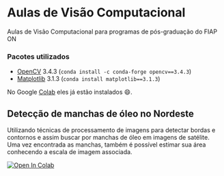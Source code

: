 # Aulas de Visão Computacional

Aulas de Visão Computacional para programas de pós-graduação do FIAP ON 

### Pacotes utilizados

* [OpenCV](https://opencv.org/) 3.4.3 (```conda install -c conda-forge opencv==3.4.3```)
* [Matplotlib](https://matplotlib.org/) 3.1.3 (```conda install matplotlib==3.1.3```)

No Google [Colab](https://colab.research.google.com/) eles já estão instalados 😄.


## Detecção de manchas de óleo no Nordeste

Utilizando técnicas de processamento de imagens para detectar bordas e contornos e assim buscar por manchas de óleo em imagens de satélite. Uma vez encontrada as manchas, também é possível estimar sua área conhecendo a escala de imagem associada.

[![Open In Colab](https://colab.research.google.com/assets/colab-badge.svg)](https://colab.research.google.com/github/michelpf/fiap-on-visao-computacional/blob/master/contornos-petroleo-nordeste.ipynb)
